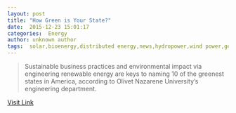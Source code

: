 ```yaml
---
layout: post
title: "How Green is Your State?"
date:  2015-12-23 15:01:17 
categories:  Energy      
author: unknown author
tags:  solar,bioenergy,distributed energy,news,hydropower,wind power,geothermal,large scale renewables                                                                                                                                                                                                                                                                                                                                                                                                                                                                                                                                                                                                                                                                                                
---
```



> Sustainable business practices and environmental impact via engineering renewable energy are keys to naming 10 of the greenest states in America, according to Olivet Nazarene University’s engineering department.

[Visit Link](http://www.renewableenergyworld.com/articles/2015/12/energy-news-how-green-is-your-state.html)
